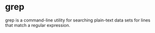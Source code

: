 # grep

grep is a command-line utility for searching plain-text data sets for lines that match a regular expression.

